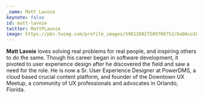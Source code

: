 ```yaml
---
_name: Matt Lavoie
keynote: false
id: matt-lavoie
twitter: MattPLavoie
image: https://pbs.twimg.com/profile_images/596126027509706752/UaQAco1L.png
---
```


**Matt Lavoie** loves solving real problems for real people, and inspiring others to do the same. Though his career began in software development, it pivoted to user experience design after he discovered the field and saw a need for the role. He is now a Sr. User Experience Designer at PowerDMS, a cloud based crucial content platform, and founder of the Downtown UX Meetup, a community of UX professionals and advocates in Orlando, Florida.
